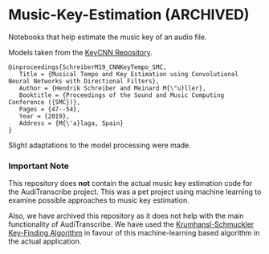 # Music-Key-Estimation (ARCHIVED)
Notebooks that help estimate the music key of an audio file.

Models taken from the [KeyCNN Repository](https://github.com/hendriks73/key-cnn).
```
@inproceedings{SchreiberM19_CNNKeyTempo_SMC,
   Title = {Musical Tempo and Key Estimation using Convolutional Neural Networks with Directional Filters},
   Author = {Hendrik Schreiber and Meinard M{\"u}ller},
   Booktitle = {Proceedings of the Sound and Music Computing Conference ({SMC})},
   Pages = {47--54},
   Year = {2019},
   Address = {M{\'a}laga, Spain}
}
```

Slight adaptations to the model processing were made.

### Important Note
This repository does **not** contain the actual music key estimation code for the AudiTranscribe project. This was a pet
project using machine learning to examine possible approaches to music key estimation.

Also, we have archived this repository as it does not help with the main functionality of AudiTranscribe. We have used
the [Krumhansl-Schmuckler Key-Finding Algorithm](http://davidtemperley.com/wp-content/uploads/2015/11/temperley-mp99.pdf)
in favour of this machine-learning based algorithm in the actual application.
